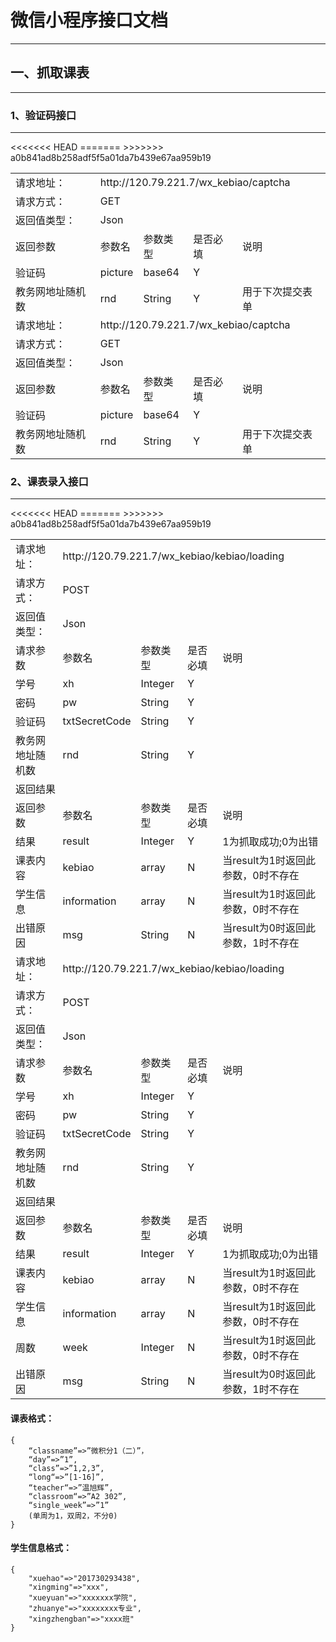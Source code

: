 # 微信小程序接口文档
-----
## 一、抓取课表
-----
### 1、验证码接口
-----
<table>
<<<<<<< HEAD
<tr>
<td>请求地址：</td>
<td colspan="4">http://120.79.221.7/wx_kebiao/captcha</td>
</tr>
<tr>
<td>请求方式：</td>
<td colspan="4">GET</td>
</tr> 
<tr>
<td>返回值类型：</td>
<td colspan="4">Json</td>
</tr>
<tr>
<td>返回参数</td>
<td>参数名</td>
<td>参数类型</td>
<td>是否必填</td>
<td>说明</td>
</tr>
<tr>
<td>验证码</td>
<td>picture</td>
<td>base64</td>
<td>Y</td>
<td></td>
</tr>
<tr>
<td>教务网地址随机数</td>
<td>rnd</td>
<td>String</td>
<td>Y</td>
<td>用于下次提交表单</td>
</tr>
=======
    <tr>
        <td>请求地址：</td>
        <td colspan="4">http://120.79.221.7/wx_kebiao/captcha</td>
    </tr>
    <tr>
        <td>请求方式：</td>
        <td colspan="4">GET</td>
    </tr>
    <tr>
        <td>返回值类型：</td>
        <td colspan="4">Json</td>
    </tr>
    <tr>
        <td>返回参数</td>
        <td>参数名</td>
        <td>参数类型</td>
        <td>是否必填</td>
        <td>说明</td>
    </tr>
    <tr>
        <td>验证码</td>
        <td>picture</td>
        <td>base64</td>
        <td>Y</td>
        <td></td>
    </tr>
    <tr>
        <td>教务网地址随机数</td>
        <td>rnd</td>
        <td>String</td>
        <td>Y</td>
        <td>用于下次提交表单</td>
    </tr>
>>>>>>> a0b841ad8b258adf5f5a01da7b439e67aa959b19
</table>

### 2、课表录入接口
-------
<table>
<<<<<<< HEAD
<tr>
<td>请求地址：</td>
<td colspan="4">http://120.79.221.7/wx_kebiao/kebiao/loading</td>
</tr>
<tr>
<td>请求方式：</td>
<td colspan="4">POST</td>
</tr>
<tr>
<td>返回值类型：</td>
<td colspan="4">Json</td>
</tr>
<tr>
<td>请求参数</td>
<td>参数名</td>
<td>参数类型</td>
<td>是否必填</td>
<td>说明</td>
</tr>
<tr>
<td>学号</td>
<td>xh</td>
<td>Integer</td>
<td>Y</td>
<td></td>
</tr>
<tr>
<td>密码</td>
<td>pw</td>
<td>String</td>
<td>Y</td>
<td></td>
</tr>
<tr>
<td>验证码</td>
<td>txtSecretCode</td>
<td>String</td>
<td>Y</td>
<td></td>
</tr>
<tr>
<td>教务网地址随机数</td>
<td>rnd</td>
<td>String</td>
<td>Y</td>
<td></td>
</tr>
<tr>
<td colspan="5">返回结果</td>
</tr>
<tr>
<td>返回参数</td>
<td>参数名</td>
<td>参数类型</td>
<td>是否必填</td>
<td>说明</td>
</tr>
<tr>
<td>结果</td>
<td>result</td>
<td>Integer</td>
<td>Y</td>
<td>1为抓取成功;0为出错</td>
</tr>
<tr>
<td>课表内容</td>
<td>kebiao</td>
<td>array</td>
<td>N</td>
<td>当result为1时返回此参数，0时不存在</td>
</tr>
<tr>
<td>学生信息</td>
<td>information</td>
<td>array</td>
<td>N</td>
<td>当result为1时返回此参数，0时不存在</td>
</tr>
<tr>
<td>出错原因</td>
<td>msg</td>
<td>String</td>
<td>N</td>
<td>当result为0时返回此参数，1时不存在</td>
</tr>
=======
    <tr>
        <td>请求地址：</td>
        <td colspan="4">http://120.79.221.7/wx_kebiao/kebiao/loading</td>
    </tr>
    <tr>
        <td>请求方式：</td>
        <td colspan="4">POST</td>
    </tr>
    <tr>
        <td>返回值类型：</td>
        <td colspan="4">Json</td>
    </tr>
    <tr>
        <td>请求参数</td>
        <td>参数名</td>
        <td>参数类型</td>
        <td>是否必填</td>
        <td>说明</td>
    </tr>
    <tr>
        <td>学号</td>
        <td>xh</td>
        <td>Integer</td>
        <td>Y</td>
        <td></td>
    </tr>
    <tr>
        <td>密码</td>
        <td>pw</td>
        <td>String</td>
        <td>Y</td>
        <td></td>
    </tr>
    <tr>
        <td>验证码</td>
        <td>txtSecretCode</td>
        <td>String</td>
        <td>Y</td>
        <td></td>
    </tr>
    <tr>
        <td>教务网地址随机数</td>
        <td>rnd</td>
        <td>String</td>
        <td>Y</td>
        <td></td>
    </tr>
    <tr>
        <td colspan="5">返回结果</td>
    </tr>
    <tr>
        <td>返回参数</td>
        <td>参数名</td>
        <td>参数类型</td>
        <td>是否必填</td>
        <td>说明</td>
    </tr>
    <tr>
        <td>结果</td>
        <td>result</td>
        <td>Integer</td>
        <td>Y</td>
        <td>1为抓取成功;0为出错</td>
    </tr>
    <tr>
        <td>课表内容</td>
        <td>kebiao</td>
        <td>array</td>
        <td>N</td>
        <td>当result为1时返回此参数，0时不存在</td>
    </tr>
    <tr>
        <td>学生信息</td>
        <td>information</td>
        <td>array</td>
        <td>N</td>
        <td>当result为1时返回此参数，0时不存在</td>
    </tr>
    <tr>
            <td>周数</td>
            <td>week</td>
            <td>Integer</td>
            <td>N</td>
            <td>当result为1时返回此参数，0时不存在</td>
        </tr>
    <tr>
        <td>出错原因</td>
        <td>msg</td>
        <td>String</td>
        <td>N</td>
        <td>当result为0时返回此参数，1时不存在</td>
    </tr>
>>>>>>> a0b841ad8b258adf5f5a01da7b439e67aa959b19
</table>

#### 课表格式：

    {
        “classname”=>”微积分1（二）”，
        “day”=>”1”,
        “class”=>”1,2,3”,
        “long“=>”[1-16]”,
        “teacher“=>”温旭辉”,
        “classroom“=>”A2 302”,
        “single_week”=>”1”
        (单周为1，双周2，不分0)
    }

#### 学生信息格式：

    {
        "xuehao"=>"201730293438",
        "xingming"=>"xxx",
        "xueyuan"=>"xxxxxxx学院",
        "zhuanye"=>"xxxxxxxx专业",
        "xingzhengban"=>"xxxx班"
    }
